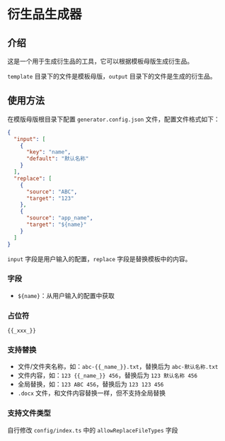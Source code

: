 # 衍生品生成器

## 介绍
这是一个用于生成衍生品的工具，它可以根据模板母版生成衍生品。

`template` 目录下的文件是模板母版，`output` 目录下的文件是生成的衍生品。

## 使用方法
在模版母版根目录下配置 `generator.config.json` 文件，配置文件格式如下：

```json
{
  "input": [
    {
      "key": "name",
      "default": "默认名称"
    }
  ],
  "replace": [
    {
      "source": "ABC",
      "target": "123"
    },
    {
      "source": "app_name",
      "target": "${name}"
    }
  ]
}
```

`input` 字段是用户输入的配置，`replace` 字段是替换模板中的内容。

### 字段
- `${name}`：从用户输入的配置中获取

### 占位符
`{{_xxx_}}`

### 支持替换
- 文件/文件夹名称，如：`abc-{{_name_}}.txt`，替换后为 `abc-默认名称.txt`
- 文件内容，如：`123 {{_name_}} 456`，替换后为 `123 默认名称 456`
- 全局替换，如：`123 ABC 456`，替换后为 `123 123 456`
- `.docx` 文件，和文件内容替换一样，但不支持全局替换

### 支持文件类型

自行修改 `config/index.ts` 中的 `allowReplaceFileTypes` 字段